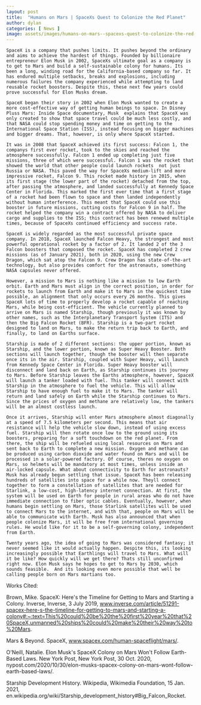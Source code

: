 ```yaml
---
layout: post
title:  "Humans on Mars | SpaceXs Quest to Colonize the Red Planet"
author: dylan
categories: [ News ]
image: assets/images/humans-on-mars--spacexs-quest-to-colonize-the-red-planet.jpg
---
```


 

	SpaceX is a company that pushes limits. It pushes beyond the ordinary and aims to achieve the hardest of things. Founded by billionaire entrepreneur Elon Musk in 2002, SpaceXs ultimate goal as a company is to get to Mars and build a self-sustainable colony for humans. Its been a long, winding road for the California-based company so far. It has endured multiple setbacks, breaks and explosions, including numerous failures the company experienced while attempting to land reusable rocket boosters. Despite this, these next few years could prove successful for Elon Musks dream.

	SpaceX began their story in 2002 when Elon Musk wanted to create a more cost-effective way of getting human beings to space. In Disney Pluss Mars: Inside Space documentary, Musk  explains that SpaceX was only created to show that space travel could be much less costly, and that NASA could stop spending money and time on getting to the International Space Station (ISS), instead focusing on bigger machines and bigger dreams. That, however, is only where SpaceX started. 

	It was in 2008 that SpaceX achieved its first success: Falcon 1, the companys first ever rocket, took to the skies and reached the atmosphere successfully. Falcon 1 ended up completing just five missions, three of which were successful. Falcon 1 was the rocket that showed the world that other people could launch rockets  not just Russia or NASA. This paved the way for SpaceXs medium-lift and more impressive rocket, Falcon 9. This rocket made history in 2015, when its first stage (the lower part of the rocket) detached from the top, after passing the atmosphere, and landed successfully at Kennedy Space Center in Florida. This marked the first ever time that a first stage of a rocket had been flown to space and then landed independently without human interference. This meant that SpaceX could use this booster in future missions, cutting costs for Falcon 9 in half. The rocket helped the company win a contract offered by NASA to deliver cargo and supplies to the ISS; this contract has been renewed multiple times, because of SpaceXs continued efficiency and success rate. 

	SpaceX is widely regarded as the most successful private space company. In 2018, SpaceX launched Falcon Heavy, the strongest and most powerful operational rocket by a factor of 2. It landed 2 of the 3 Falcon boosters that composed the rocket. SpaceX has completed 2 crew missions (as of January 2021), both in 2020, using the new Crew Dragon, which sat atop the Falcon 9. Crew Dragon has state-of-the-art technology, but also provides comfort for the astronauts, something NASA capsules never offered. 

	However, a mission to Mars is nothing like a mission to low Earth orbit. Earth and Mars must align in the correct position, in order for rockets to launch from Earth and make it to Mars in the quickest time possible, an alignment that only occurs every 26 months. This gives SpaceX lots of time to properly develop a rocket capable of reaching Mars, while being cost-efficient. The vehicle currently planned to arrive on Mars is named Starship, though previously it was known by other names, such as the Interplanetary Transport System (ITS) and then the Big Falcon Rocket (BFR). Starship is a two-part rocket designed to land on Mars, to make the return trip back to Earth, and finally, to land on Earths surface.  

	Starship is made of 2 different sections: the upper portion, known as Starship, and the lower portion, known as Super Heavy Booster. Both sections will launch together, though the booster will then separate once its in the air. Starship, coupled with Super Heavy, will launch from Kennedy Space Center in Florida. Super Heavy booster will disconnect and land back on Earth, as Starship continues its journey to Mars. Before Starship leaves the Earths atmosphere, however, SpaceX will launch a tanker loaded with fuel. This tanker will connect with Starship in the atmosphere to fuel the vehicle. This will allow Starship to have enough fuel to make it to Mars. The tanker will return and land safely on Earth while the Starship continues to Mars. Since the prices of oxygen and methane are relatively low, the tankers will be an almost costless launch. 

	Once it arrives, Starship will enter Mars atmosphere almost diagonally at a speed of 7.5 kilometers per second. This means that air resistance will help the vehicle slow down, instead of using excess fuel. Starship will then rotate once low to the ground using its boosters, preparing for a soft touchdown on the red planet. From there, the ship will be refueled using local resources on Mars and sent back to Earth to complete a new mission. Oxygen and methane can be produced using carbon dioxide and water found on Mars and will be processed in a solar-powered factory. Of course, theres no oxygen on Mars, so helmets will be mandatory at most times, unless inside an air-locked capsule. What about connectivity to Earth for astronauts? Musk has already begun settling that issue. SpaceX has been releasing hundreds of satellites into space for a while now. Theyll connect together to form a constellation of satellites that are needed for Starlink, a low-cost, high-latency internet connection. At first, the system will be used on Earth for people in rural areas who do not have immediate connection to fiber optic cables. Eventually, however, when humans begin settling on Mars, those Starlink satellites will be used to connect Mars to the internet, and with that, people on Mars will be able to communicate with Earth. Musk has also announced that when people colonize Mars, it will be free from international governing rules. He would like for it to be a self-governing colony, independent from Earth. 

	Twenty years ago, the idea of going to Mars was considered fantasy; it never seemed like it would actually happen. Despite this, its looking increasingly possible that Earthlings will travel to Mars. What will it be like? How quickly will we get there? Thats still unconfirmed right now. Elon Musk says he hopes to get to Mars by 2030, which sounds feasible.  And its looking even more possible that well be calling people born on Mars martians too. 

Works Cited:

Brown, Mike. SpaceX: Here's the Timeline for Getting to Mars and Starting a Colony. Inverse, Inverse, 3 July 2019, www.inverse.com/article/51291-spacex-here-s-the-timeline-for-getting-to-mars-and-starting-a-colony#:~:text=This%20could%20be%20the%20first%20year%20that%20SpaceX,unmanned%20ships%20could%20make%20their%20way%20to%20Mars. 

Mars & Beyond. SpaceX, www.spacex.com/human-spaceflight/mars/. 

O'Neill, Natalie. Elon Musk's SpaceX Colony on Mars Won't Follow Earth-Based Laws. New York Post, New York Post, 30 Oct. 2020, nypost.com/2020/10/30/elon-musks-spacex-colony-on-mars-wont-follow-earth-based-laws/. 

Starship Development History. Wikipedia, Wikimedia Foundation, 15 Jan. 2021, en.wikipedia.org/wiki/Starship_development_history#Big_Falcon_Rocket.


